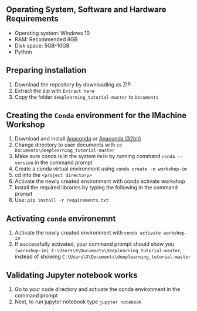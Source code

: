 ## Operating System, Software and Hardware Requirements
* Operating system: Windows 10
* RAM: Recommended 8GB
* Disk space: 5GB-10GB
* Python

## Preparing installation
1. Download the repository by downloading as ZIP
2. Extract the zip with `Extract here`
3. Copy the folder `deeplearning_tutorial-master` to `Documents`

## Creating the `Conda` environment for the IMachine Workshop
1. Download and install [Anaconda](https://repo.anaconda.com/archive/Anaconda3-2020.11-Windows-x86_64.exe) or [Anaconda (32bit)](https://repo.anaconda.com/archive/Anaconda3-2020.11-Windows-x86.exe)
2. Change directory to user documents with `cd Documents\deeplearning_tutorial-master`
2. Make sure conda is in the system `PATH` by running command `conda --version` in the command prompt
3. Create a conda virtual environment using `conda create -n workshop-im`
4. cd into the `<project directory>`
5. Activate the newly created environment with conda activate workshop
6. Install the required libraries by typing the following in the command prompt
7. Use: `pip install -r requirements.txt`

## Activating `conda` environemnt
1. Activate the newly created environment with `conda activate workshop-im`
2. If successfully activated, your command prompt should show you `(workshop-im) C:\Users\X\Documents\deeplearning_tutorial-master`, instead of showing `C:\Users\X\Documents\deeplearning_tutorial-master`

## Validating Jupyter notebook works
1. Go to your code directory and activate the conda environment in the command prompt
2. Next, to run jupyter notebook type `jupyter notebook`